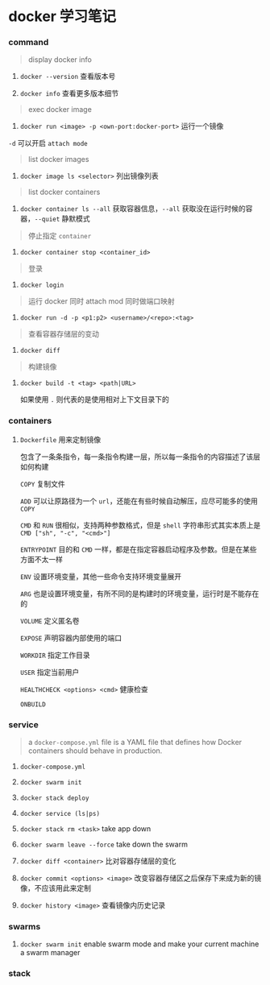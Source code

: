 # docker 学习笔记

### command

> display docker info

1. `docker --version` 查看版本号

1. `docker info` 查看更多版本细节

> exec docker image

1. `docker run <image> -p <own-port:docker-port>` 运行一个镜像

`-d` 可以开启 `attach mode`

> list docker images

1. `docker image ls <selector>` 列出镜像列表

> list docker containers

1. `docker container ls --all` 获取容器信息，`--all` 获取没在运行时候的容器，`--quiet` 静默模式

> 停止指定 `container`

1. `docker container stop <container_id>`

> 登录

1. `docker login`

> 运行 docker 同时 attach mod 同时做端口映射

1. `docker run -d -p <p1:p2> <username>/<repo>:<tag>`

> 查看容器存储层的变动

1. `docker diff`

> 构建镜像

1. `docker build -t <tag> <path|URL>`

   如果使用 `.` 则代表的是使用相对上下文目录下的

### containers

1. `Dockerfile` 用来定制镜像

   包含了一条条指令，每一条指令构建一层，所以每一条指令的内容描述了该层如何构建

   `COPY` 复制文件

   `ADD` 可以让原路径为一个 `url`，还能在有些时候自动解压，应尽可能多的使用 `COPY`

   `CMD` 和 `RUN` 很相似，支持两种参数格式，但是 `shell` 字符串形式其实本质上是 `CMD ["sh", "-c", "<cmd>"]`

   `ENTRYPOINT` 目的和 `CMD` 一样，都是在指定容器启动程序及参数。但是在某些方面不太一样

   `ENV` 设置环境变量，其他一些命令支持环境变量展开

   `ARG` 也是设置环境变量，有所不同的是构建时的环境变量，运行时是不能存在的

   `VOLUME` 定义匿名卷

   `EXPOSE` 声明容器内部使用的端口

   `WORKDIR` 指定工作目录

   `USER` 指定当前用户

   `HEALTHCHECK <options> <cmd>` 健康检查

   `ONBUILD` 

### service

> a `docker-compose.yml` file is a YAML file that defines how Docker containers should behave in production.

1. `docker-compose.yml`

1. `docker swarm init`

1. `docker stack deploy`

1. `docker service (ls|ps)`

1. `docker stack rm <task>` take app down

1. `docker swarm leave --force` take down the swarm

1. `docker diff <container>` 比对容器存储层的变化

1. `docker commit <options> <image>` 改变容器存储区之后保存下来成为新的镜像，不应该用此来定制

1. `docker history <image>` 查看镜像内历史记录

### swarms

1. `docker swarm init` enable swarm mode and make your current machine a swarm manager

### stack

